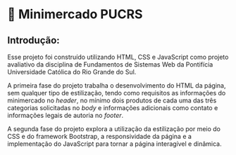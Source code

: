 # 🛒 Minimercado PUCRS

## Introdução:
Esse projeto foi construído utilizando HTML, CSS e JavaScript como projeto avaliativo da disciplina de Fundamentos de Sistemas Web da Pontifícia Universidade Católica do Rio Grande do Sul.

A primeira fase do projeto trabalha o desenvolvimento do HTML da página, sem qualquer tipo de estilização, tendo como requisitos as informações do minimercado no _header_, no mínimo dois produtos de cada uma das três categorias solicitadas no _body_ e informações adicionais como contato e informações legais de autoria no _footer_. 

A segunda fase do projeto explora a utilização da estilização por meio do CSS e do framework Bootstrap, a responsividade da página e a implementação do JavaScript para tornar a página interagível e dinâmica.